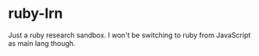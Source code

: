 ruby-lrn
========

Just a ruby research sandbox.  I won't be switching to ruby from JavaScript as main lang though.
